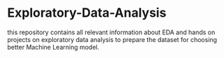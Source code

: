 # Exploratory-Data-Analysis
this repository contains all relevant information about EDA and hands on projects on exploratory data analysis to prepare the dataset for choosing better Machine Learning model. 
